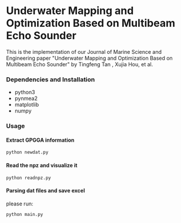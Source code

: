 # Underwater Mapping and Optimization Based on Multibeam Echo Sounder
This is the implementation of our Journal of Marine Science and Engineering paper "Underwater Mapping and Optimization Based on Multibeam Echo Sounder" by Tingfeng Tan , Xujia Hou, et al.


### Dependencies and Installation

* python3
* pynmea2
* matplotlib
* numpy


### Usage


#### Extract GPGGA information

 ```shell
 python newdat.py
 ```

#### Read the npz and visualize it

 ```shell
 python readnpz.py
 ```

#### Parsing dat files and save excel


please run:

 ```shell
 python main.py
 ```



